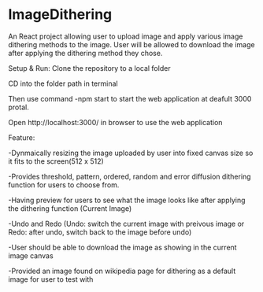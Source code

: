 # ImageDithering
An React project allowing user to upload image and apply various image dithering methods to the image. User will be allowed to download the image after applying the dithering method they chose. 

Setup & Run:
Clone the repository to a local folder

CD into the folder path in terminal

Then use command -npm start to start the web application at deafult 3000 protal.

Open http://localhost:3000/ in browser to use the web application

Feature:

-Dynmaically resizing the image uploaded by user into fixed canvas size so it fits to the screen(512 x 512)

-Provides threshold, pattern, ordered, random and error diffusion dithering function for users to choose from.

-Having preview for users to see what the image looks like after applying the dithering function (Current Image)

-Undo and Redo (Undo: switch the current image with preivous image or Redo: after undo, switch back to the image before undo)

-User should be able to download the image as showing in the current image canvas

-Provided an image found on wikipedia page for dithering as a default image for user to test with

